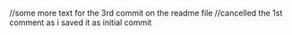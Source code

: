 
//some more text for the 3rd commit on the readme file
//cancelled the 1st comment as i saved it as initial commit